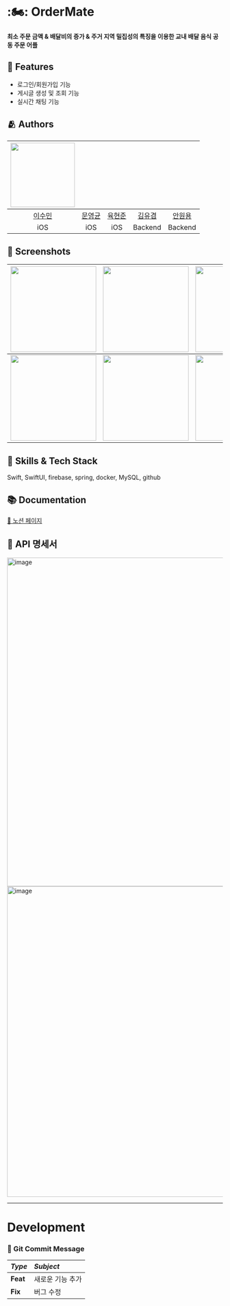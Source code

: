# :🏍: OrderMate
**최소 주문 금액 & 배달비의 증가 & 주거 지역 밀집성의 특징을 이용한 교내 배달 음식 공동 주문 어플**

## :pushpin: Features
- 로그인/회원가입 기능
- 게시글 생성 및 조회 기능
- 실시간 채팅 기능


## :people_hugging: Authors

|<img src="https://user-images.githubusercontent.com/110437548/235303233-8d14d639-5c5e-4a4b-8702-2beca90085c8.png" width = "150">|<img src="">|<img src="">|<img src="">|<img src="">|
|:-:|:-:|:-:|:-:|:-:|
|[이수민](https://github.com/sumin305/sumin305)|[문영균](https://github.com/)|[육현준](https://github.com/)|[김유겸](https://github.com/)|[안원용](https://github.com/)|
|iOS|iOS|iOS|Backend|Backend|


## :iphone: Screenshots

|<img src="https://user-images.githubusercontent.com/110437548/235303890-8f7b841e-f48a-4b63-9b58-6218da989f32.png" width = "200">|<img src="https://user-images.githubusercontent.com/110437548/235303930-bfc86e7f-87be-496e-89dd-e4609c68a2a3.png" width="200">|<img src= "https://user-images.githubusercontent.com/110437548/235304526-9a1d1235-3001-4044-a4f6-f3ad83156197.png" width="200">|
|:-:|:-:|:-:|
|<img src="https://user-images.githubusercontent.com/110437548/235304059-55c949ca-9dfe-482c-a142-bdebeebb2d1b.png" width="200">|<img src ="https://user-images.githubusercontent.com/110437548/235304096-b395f02b-1a0f-4012-b893-34250a862f79.png" width = "200">|<img src = "https://user-images.githubusercontent.com/110437548/235304285-537f909a-dbd9-4d86-bd4f-8326294ac972.png" width="200">|



## :iphone: Skills & Tech Stack
Swift, SwiftUI, firebase, spring, docker, MySQL, github

## :books: Documentation

[🏡 노션 페이지](https://www.notion.so/Project-Order-Mate-a88a7a8686ff4d6ea803d4144c2a6beb?pvs=4)

## :lock_with_ink_pen: API 명세서

<img width="767" alt="image" src="https://user-images.githubusercontent.com/110437548/235304740-17aea61a-e697-4016-b9cf-baae94c397a0.png">   
<img width="725" alt="image" src="https://user-images.githubusercontent.com/110437548/235304748-40c55057-d0fd-474c-9cd4-08fcea4e2323.png">


---
# Development
### :scroll: Git Commit Message
|*Type*|*Subject*|
|:---|:---|
|**Feat**|새로운 기능 추가|
|**Fix**|버그 수정|
